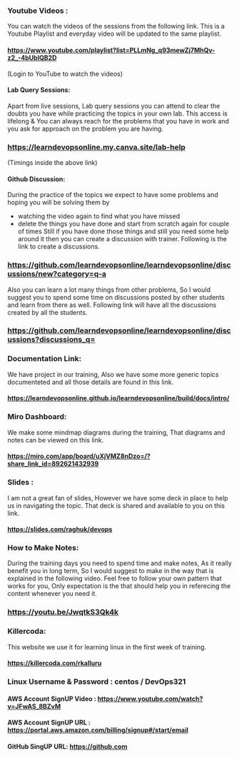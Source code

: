 
### Youtube Videos : 
You can watch the videos of the sessions from the following link. This is a Youtube Playlist and everyday video will be updated to the same playlist.

#### https://www.youtube.com/playlist?list=PLLmNg_q93mewZj7MhQv-z2_-4bUblQB2D
(Login to YouTube to watch the videos)

#### Lab Query Sessions:
Apart from live sessions, Lab query sessions you can attend to clear the doubts you have while practicing the topics in your own lab. 
This access is lifelong & You can always reach for the problems that you have in work and you ask for approach on the problem you are having.

### https://learndevopsonline.my.canva.site/lab-help
(Timings inside the above link)

#### Github Discussion:
During the practice of the topics we expect to have some problems and hoping you will be solving them by
  - watching the video again to find what you have missed
  - delete the things you have done and start from scratch again for couple of times
Still if you have done those things and still you need some help around it then you can create a discussion with trainer. Following is the link to create a discussions.

### https://github.com/learndevopsonline/learndevopsonline/discussions/new?category=q-a

Also you can learn a lot many things from other problems, So I would suggest you to spend some time on discussions posted by other students and learn from there as well. Following link will have all the discussions created by all the students.

### https://github.com/learndevopsonline/learndevopsonline/discussions?discussions_q=

### Documentation Link:
We have project in our training, Also we have some more generic topics documenteted and all those details are found in this link.

#### https://learndevopsonline.github.io/learndevopsonline/build/docs/intro/

### Miro Dashboard:
We make some mindmap diagrams during the training, That diagrams and notes can be viewed on this link.

#### https://miro.com/app/board/uXjVMZ8nDzo=/?share_link_id=892621432939

### Slides : 
I am not a great fan of slides, However we have some deck in place to help us in navigating the topic. That deck is shared and available to you on this link.

#### https://slides.com/raghuk/devops

### How to Make Notes:
During the training days you need to spend time and make notes, As it really benefit you in long term, So I would suggest to make in the way that is explained in the following video.
Feel free to follow your own pattern that works for you, Only expectation is the that should help you in referecing the content whenever you need it.

### https://youtu.be/JwqtkS3Qk4k

### Killercoda:

This website we use it for learning linux in the first week of training.

#### https://killercoda.com/rkalluru

### Linux Username & Password : centos / DevOps321


#### AWS Account SignUP Video :	 https://www.youtube.com/watch?v=JFwAS_8BZvM
#### AWS Account SignUP URL :	   https://portal.aws.amazon.com/billing/signup#/start/email

#### GitHub SingUP URL: https://github.com


